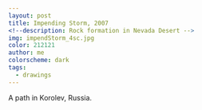 ```yaml
---
layout: post
title: Impending Storm, 2007
<!--description: Rock formation in Nevada Desert -->
img: impendStorm_4sc.jpg
color: 212121
author: me
colorscheme: dark
tags:
  - drawings
---
```


A path in Korolev, Russia.
<!-- * some text
{: toc} -->
<!-- # Under construction:  -->


<!-- [**Page with paintings**](mypaintingphotos) -->

